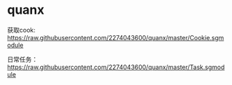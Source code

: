 # quanx

获取cook:
https://raw.githubusercontent.com/2274043600/quanx/master/Cookie.sgmodule

日常任务：
https://raw.githubusercontent.com/2274043600/quanx/master/Task.sgmodule
